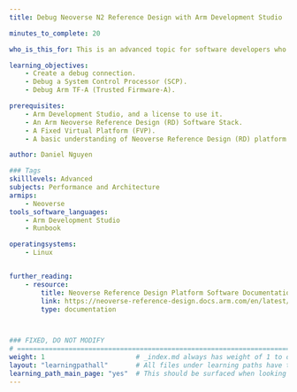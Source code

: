```yaml
---
title: Debug Neoverse N2 Reference Design with Arm Development Studio

minutes_to_complete: 20

who_is_this_for: This is an advanced topic for software developers who are interested in debugging the Arm Neoverse N2 Reference Firmware Stack.

learning_objectives: 
    - Create a debug connection.
    - Debug a System Control Processor (SCP).
    - Debug Arm TF-A (Trusted Firmware-A).

prerequisites:
    - Arm Development Studio, and a license to use it.
    - An Arm Neoverse Reference Design (RD) Software Stack.
    - A Fixed Virtual Platform (FVP).
    - A basic understanding of Neoverse Reference Design (RD) platform boot.

author: Daniel Nguyen

### Tags
skilllevels: Advanced
subjects: Performance and Architecture
armips:
    - Neoverse
tools_software_languages:
    - Arm Development Studio
    - Runbook

operatingsystems:
    - Linux


further_reading:
    - resource:
        title: Neoverse Reference Design Platform Software Documentation
        link: https://neoverse-reference-design.docs.arm.com/en/latest/index.html
        type: documentation



### FIXED, DO NOT MODIFY
# ================================================================================
weight: 1                       # _index.md always has weight of 1 to order correctly
layout: "learningpathall"       # All files under learning paths have this same wrapper
learning_path_main_page: "yes"  # This should be surfaced when looking for related content. Only set for _index.md of learning path content.
---
```

